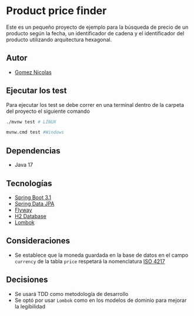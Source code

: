 # Product price finder

Este es un pequeño proyecto de ejemplo para la búsqueda de precio de un producto según la fecha, un
identificador de cadena y el identificador del producto utilizando arquitectura hexagonal.



## Autor

- [Gomez Nicolas](https://github.com/ngomez097)



## Ejecutar los test

Para ejecutar los test se debe correr en una terminal dentro
de la carpeta del proyecto el siguiente comando

```bash
./mvnw test # LINUX

mvnw.cmd test #Windows
```



## Dependencias

- Java 17



## Tecnologías

- [Spring Boot 3.1](https://spring.io/projects/spring-boot)
- [Spring Data JPA](https://spring.io/projects/spring-data-jpa)
- [Flyway](https://flywaydb.org/)
- [H2 Database](https://www.h2database.com/html/main.html)
- [Lombok](https://projectlombok.org/)



## Consideraciones

- Se establece que la moneda guardada en la base de datos en el campo `currency`
  de la tabla `price` respetará la nomenclatura [ISO 4217](https://es.wikipedia.org/wiki/ISO_4217)



## Decisiones

- Se usará TDD como metodología de desarrollo
- Se optó por usar `Lombok` como en los modelos de dominio para mejorar la legibilidad